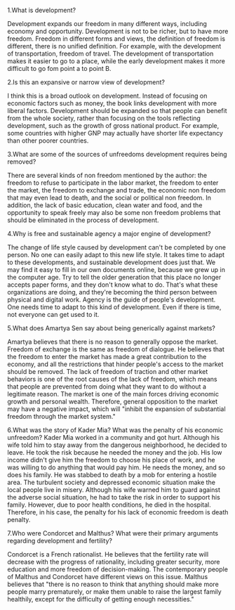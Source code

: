 1.What is development?

Development expands our freedom in many different ways, including economy and opportunity. Development is not to be richer, but to have more freedom. Freedom in different forms and views, the definition of freedom is different, there is no unified definition. For example, with the development of transportation, freedom of travel. The development of transportation makes it easier to go to a place, while the early development makes it more difficult to go fom point a to point B.

2.Is this an expansive or narrow view of development?

I think this is a broad outlook on development. Instead of focusing on economic factors such as money, the book links development with more liberal factors. Development should be expanded so that people can benefit from the whole society, rather than focusing on the tools reflecting development, such as the growth of gross national product. For example, some countries with higher GNP may actually have shorter life expectancy than other poorer countries.

3.What are some of the sources of unfreedoms development requires being removed?

There are several kinds of non freedom mentioned by the author: the freedom to refuse to participate in the labor market, the freedom to enter the market, the freedom to exchange and trade, the economic non freedom that may even lead to death, and the social or political non freedom. In addition, the lack of basic education, clean water and food, and the opportunity to speak freely may also be some non freedom problems that should be eliminated in the process of development.

4.Why is free and sustainable agency a major engine of development?

The change of life style caused by development can't be completed by one person. No one can easily adapt to this new life style. It takes time to adapt to these developments, and sustainable development does just that. We may find it easy to fill in our own documents online, because we grew up in the computer age. Try to tell the older generation that this place no longer accepts paper forms, and they don't know what to do. That's what these organizations are doing, and they're becoming the third person between physical and digital work. Agency is the guide of people's development. One needs time to adapt to this kind of development. Even if there is time, not everyone can get used to it.

5.What does Amartya Sen say about being generically against markets?

Amartya believes that there is no reason to generally oppose the market. Freedom of exchange is the same as freedom of dialogue. He believes that the freedom to enter the market has made a great contribution to the economy, and all the restrictions that hinder people's access to the market should be removed. The lack of freedom of traction and other market behaviors is one of the root causes of the lack of freedom, which means that people are prevented from doing what they want to do without a legitimate reason. The market is one of the main forces driving economic growth and personal wealth. Therefore, general opposition to the market may have a negative impact, which will "inhibit the expansion of substantial freedom through the market system."

6.What was the story of Kader Mia? What was the penalty of his economic unfreedom?
Kader Mia worked in a community and got hurt. Although his wife told him to stay away from the dangerous neighborhood, he decided to leave. He took the risk because he needed the money and the job. His low income didn't give him the freedom to choose his place of work, and he was willing to do anything that would pay him. He needs the money, and so does his family. He was stabbed to death by a mob for entering a hostile area. The turbulent society and depressed economic situation make the local people live in misery. Although his wife warned him to guard against the adverse social situation, he had to take the risk in order to support his family. However, due to poor health conditions, he died in the hospital. Therefore, in his case, the penalty for his lack of economic freedom is death penalty.

7.Who were Condorcet and Malthus? What were their primary arguments regarding development and fertility?

Condorcet is a French rationalist. He believes that the fertility rate will decrease with the progress of rationality, including greater security, more education and more freedom of decision-making. The contemporary people of Malthus and Condorcet have different views on this issue. Malthus believes that "there is no reason to think that anything should make more people marry prematurely, or make them unable to raise the largest family healthily, except for the difficulty of getting enough necessities."

